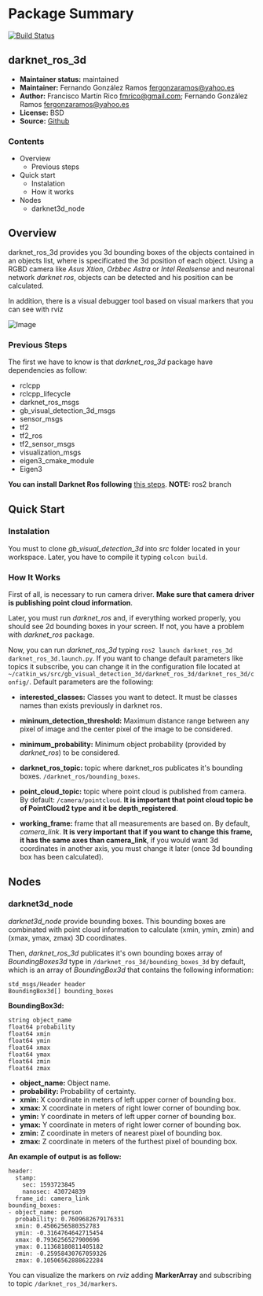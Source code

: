 # Package Summary

[![Build Status](https://travis-ci.com/IntelligentRoboticsLabs/gb_visual_detection_3d.svg?branch=master)](https://travis-ci.com/IntelligentRoboticsLabs/gb_visual_detection_3d)

## darknet_ros_3d

* **Maintainer status:** maintained
* **Maintainer:** Fernando González Ramos <fergonzaramos@yahoo.es>
* **Author:** Francisco Martín Rico <fmrico@gmail.com>; Fernando González Ramos <fergonzaramos@yahoo.es>
* **License:** BSD
* **Source:** [Github](https://github.com/IntelligentRoboticsLabs/gb_visual_detection_3d)

### Contents
* Overview
  * Previous steps
* Quick start
  * Instalation
  * How it works
* Nodes
  * darknet3d_node

## Overview
darknet_ros_3d provides you 3d bounding boxes of the objects contained in an objects list, where is specificated the 3d position of each object.
Using a RGBD camera like *Asus Xtion*, *Orbbec Astra* or *Intel Realsense* and neuronal network *darknet ros*, objects can be detected and his position can be calculated.

In addition, there is a visual debugger tool based on visual markers that you can see with rviz

![Image](https://github.com/IntelligentRoboticsLabs/gb_visual_detection_3d/raw/master/docs/visual_markers.png)

### Previous Steps

The first we have to know is that *darknet_ros_3d* package have dependencies as follow:

* rclcpp
* rclcpp_lifecycle
* darknet_ros_msgs
* gb_visual_detection_3d_msgs
* sensor_msgs
* tf2
* tf2_ros
* tf2_sensor_msgs
* visualization_msgs
* eigen3_cmake_module
* Eigen3

**You can install Darknet Ros following** [this steps](https://github.com/leggedrobotics/darknet_ros). **NOTE:** ros2 branch

## Quick Start

### Instalation

You must to clone *gb_visual_detection_3d* into *src* folder located in your workspace. Later, you have to compile it typing ``colcon build``.

### How It Works

First of all, is necessary to run camera driver. **Make sure that camera driver is publishing point cloud information**.

Later, you must run *darknet_ros* and, if everything worked properly, you should see 2d bounding boxes in your screen. If not, you have a problem with *darknet_ros* package.

Now, you can run *darknet_ros_3d* typing ``ros2 launch darknet_ros_3d darknet_ros_3d.launch.py``. If you want to change default parameters like topics it subscribe, you can change it in the configuration file located at ``~/catkin_ws/src/gb_visual_detection_3d/darknet_ros_3d/darknet_ros_3d/config/``. Default parameters are the following:

* **interested_classes:** Classes you want to detect. It must be classes names than exists previously in darknet ros.

* **mininum_detection_threshold:** Maximum distance range between any pixel of image and the center pixel of the image to be considered.

* **minimum_probability:** Minimum object probability (provided by *darknet_ros*) to be considered.

* **darknet_ros_topic:** topic where darknet_ros publicates it's bounding boxes. ``/darknet_ros/bounding_boxes``.

* **point_cloud_topic:** topic where point cloud is published from camera. By default: ``/camera/pointcloud``. **It is important that point cloud topic be of PointCloud2 type and it be depth_registered**.

* **working_frame:** frame that all measurements are based on. By default, *camera_link*. **It is very important that if you want to change this frame, it has the same axes than camera_link**, if you would want 3d coordinates in another axis, you must change it later (once 3d bounding box has been calculated).

## Nodes

### darknet3d_node

*darknet3d_node* provide bounding boxes. This bounding boxes are combinated with point cloud information to calculate (xmin, ymin, zmin) and (xmax, ymax, zmax) 3D coordinates.

Then, *darknet_ros_3d* publicates it's own bounding boxes array of *BoundingBoxes3d* type in ``/darknet_ros_3d/bounding_boxes_3d`` by default, which is an array of *BoundingBox3d* that contains the following information:
```
std_msgs/Header header
BoundingBox3d[] bounding_boxes
```

**BoundingBox3d:**

```
string object_name
float64 probability
float64 xmin
float64 ymin
float64 xmax
float64 ymax
float64 zmin
float64 zmax
```
* **object_name:** Object name.
* **probability:** Probability of certainty.
* **xmin:** X coordinate in meters of left upper corner of bounding box.
* **xmax:** X coordinate in meters of right lower corner of bounding box.
* **ymin:** Y coordinate in meters of left upper corner of bounding box.
* **ymax:** Y coordinate in meters of right lower corner of bounding box.
* **zmin:** Z coordinate in meters of nearest pixel of bounding box.
* **zmax:** Z coordinate in meters of the furthest pixel of bounding box.

**An example of output is as follow:**

```
header:
  stamp:
    sec: 1593723845
    nanosec: 430724839
  frame_id: camera_link
bounding_boxes:
- object_name: person
  probability: 0.7609682679176331
  xmin: 0.4506256580352783
  ymin: -0.3164764642715454
  xmax: 0.7936256527900696
  ymax: 0.11368180811405182
  zmin: -0.25958430767059326
  zmax: 0.10506562888622284

```

You can visualize the markers on *rviz* adding **MarkerArray** and subscribing to topic ``/darknet_ros_3d/markers``.
